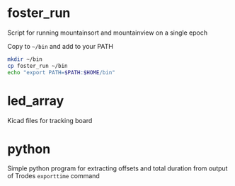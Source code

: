 # foster_run
Script for running mountainsort and mountainview on a single epoch

Copy to `~/bin` and add to your PATH
``` sh
mkdir ~/bin
cp foster_run ~/bin
echo "export PATH=$PATH:$HOME/bin"
```

# led_array
Kicad files for tracking board

# python
Simple python program for extracting offsets and total duration from output of Trodes `exporttime` command
